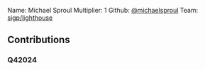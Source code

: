 Name: Michael Sproul
Multiplier: 1
Github: [@michaelsproul](https://github.com/michaelsproul)
Team: [sigp/lighthouse](https://github.com/sigp/lighthouse/pulls?q=author%3Amichaelsproul)

## Contributions
### Q42024
